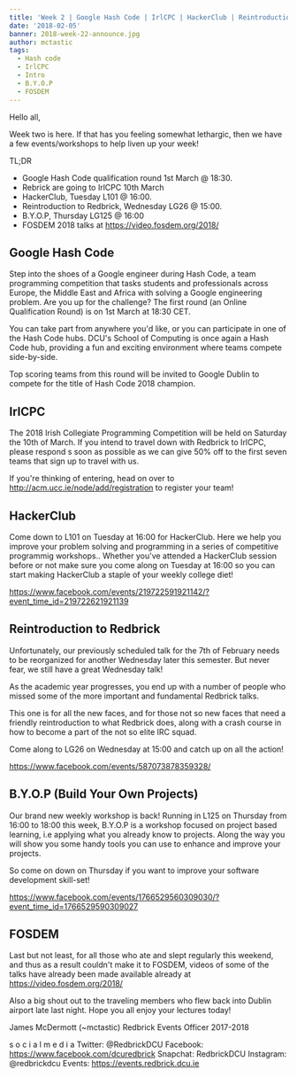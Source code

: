 ```yaml
---
title: 'Week 2 | Google Hash Code | IrlCPC | HackerClub | Reintroduction to Redbrick | B.Y.O.P (Build Your Own Projects) | FOSDEM'
date: '2018-02-05'
banner: 2018-week-22-announce.jpg
author: mctastic
tags:
  - Hash code
  - IrlCPC
  - Intro
  - B.Y.O.P
  - FOSDEM
---
```


Hello all,

Week two is here. If that has you feeling somewhat lethargic, then we have a few events/workshops to help liven up your week!

TL;DR
  - Google Hash Code qualification round 1st March @ 18:30.
  - Rebrick are going to IrlCPC 10th March
  - HackerClub, Tuesday L101 @ 16:00.
  - Reintroduction to Redbrick, Wednesday LG26 @ 15:00.
  - B.Y.O.P, Thursday LG125 @ 16:00
  - FOSDEM 2018 talks at https://video.fosdem.org/2018/

<!-- more -->

## Google Hash Code

Step into the shoes of a Google engineer during Hash Code, a team programming competition that tasks students and professionals across Europe, the Middle East and Africa with solving a Google engineering problem. Are you up for the challenge? The first round (an Online Qualification Round) is on 1st March at 18:30 CET.

You can take part from anywhere you'd like, or you can participate in one of the Hash Code hubs. DCU's School of Computing is once again a Hash Code hub, providing a fun and exciting environment where teams compete side-by-side.

Top scoring teams from this round will be invited to Google Dublin to compete for the title of Hash Code 2018 champion.

## IrlCPC

The 2018 Irish Collegiate Programming Competition will be held on Saturday the 10th of March. If you intend to travel down with Redbrick to IrlCPC, please respond s soon as possible as we can give 50% off to the first seven teams that sign up to travel with us.

If you're thinking of entering, head on over to http://acm.ucc.ie/node/add/registration to register your team!

## HackerClub

Come down to L101 on Tuesday at 16:00 for HackerClub. Here we help you improve your problem solving and programming in a series of competitive programmig workshops.. Whether you've attended a HackerClub session before or not make sure you come along on Tuesday at 16:00 so you can start making HackerClub a staple of your weekly college diet!

https://www.facebook.com/events/219722591921142/?event_time_id=219722621921139

## Reintroduction to Redbrick

Unfortunately, our previously scheduled talk for the 7th of February needs to be reorganized for another Wednesday later this semester. But never fear, we still have a great Wednesday talk!

As the academic year progresses, you end up with a number of people who missed some of the more important and fundamental Redbrick talks.

This one is for all the new faces, and for those not so new faces that need a friendly reintroduction to what Redbrick does, along with a crash course in how to become a part of the not so elite IRC squad.

Come along to LG26 on Wednesday at 15:00 and catch up on all the action!

https://www.facebook.com/events/587073878359328/

## B.Y.O.P (Build Your Own Projects)

Our brand new weekly workshop is back! Running in L125 on Thursday from 16:00 to 18:00 this week, B.Y.O.P is a workshop focused on project based learning, i.e applying what you already know to projects. Along the way you will show you some handy tools you can use to enhance and improve your projects.

So come on down on Thursday if you want to improve your software development skill-set!

https://www.facebook.com/events/1766529560309030/?event_time_id=1766529590309027

## FOSDEM

Last but not least, for all those who ate and slept regularly this weekend, and thus as a result couldn't make it to FOSDEM, videos of some of the talks have already been made available already at https://video.fosdem.org/2018/

Also a big shout out to the traveling members who flew back into Dublin airport late last night. Hope you all enjoy your lectures today!

James McDermott (~mctastic)
Redbrick Events Officer 2017-2018

s o c i a l m e d i a
Twitter: @RedbrickDCU
Facebook: https://www.facebook.com/dcuredbrick
Snapchat: RedbrickDCU
Instagram: @redbrickdcu
Events: https://events.redbrick.dcu.ie
